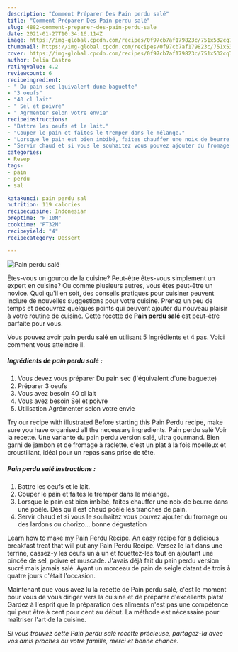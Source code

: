 ```yaml
---
description: "Comment Préparer Des Pain perdu salé"
title: "Comment Préparer Des Pain perdu salé"
slug: 4882-comment-preparer-des-pain-perdu-sale
date: 2021-01-27T10:34:16.114Z
image: https://img-global.cpcdn.com/recipes/0f97cb7af179823c/751x532cq70/pain-perdu-sale-photo-principale-de-la-recette.jpg
thumbnail: https://img-global.cpcdn.com/recipes/0f97cb7af179823c/751x532cq70/pain-perdu-sale-photo-principale-de-la-recette.jpg
cover: https://img-global.cpcdn.com/recipes/0f97cb7af179823c/751x532cq70/pain-perdu-sale-photo-principale-de-la-recette.jpg
author: Delia Castro
ratingvalue: 4.2
reviewcount: 6
recipeingredient:
- " Du pain sec lquivalent dune baguette"
- "3 oeufs"
- "40 cl lait"
- " Sel et poivre"
- " Agrmenter selon votre envie"
recipeinstructions:
- "Battre les oeufs et le lait."
- "Couper le pain et faites le tremper dans le mélange."
- "Lorsque le pain est bien imbibé, faites chauffer une noix de beurre dans une poêle. Dès qu&#39;il est chaud poêlé les tranches de pain."
- "Servir chaud et si vous le souhaitez vous pouvez ajouter du fromage ou des lardons ou chorizo... bonne dégustation"
categories:
- Resep
tags:
- pain
- perdu
- sal

katakunci: pain perdu sal 
nutrition: 119 calories
recipecuisine: Indonesian
preptime: "PT10M"
cooktime: "PT32M"
recipeyield: "4"
recipecategory: Dessert

---
```



![Pain perdu salé](https://img-global.cpcdn.com/recipes/0f97cb7af179823c/751x532cq70/pain-perdu-sale-photo-principale-de-la-recette.jpg)

Êtes-vous un gourou de la cuisine? Peut-être êtes-vous simplement un expert en cuisine? Ou comme plusieurs autres, vous êtes peut-être un novice. Quoi qu'il en soit, des conseils pratiques pour cuisiner peuvent inclure de nouvelles suggestions pour votre cuisine. Prenez un peu de temps et découvrez quelques points qui peuvent ajouter du nouveau plaisir à votre routine de cuisine. Cette recette de <strong> Pain perdu salé </strong> est peut-être parfaite pour vous.

<!--inarticleads1-->

Vous pouvez avoir pain perdu salé en utilisant 5 Ingrédients et 4 pas. Voici comment vous atteindre il.

##### Ingrédients de pain perdu salé :

1. Vous devez vous préparer  Du pain sec (l&#39;équivalent d&#39;une baguette)
1. Préparer 3 oeufs
1. Vous avez besoin 40 cl lait
1. Vous avez besoin  Sel et poivre
1. Utilisation  Agrémenter selon votre envie


Try our recipe with illustrated Before starting this Pain Perdu recipe, make sure you have organised all the necessary ingredients. Pain perdu salé Voir la recette. Une variante du pain perdu version salé, ultra gourmand. Bien garni de jambon et de fromage à raclette, c&#39;est un plat à la fois moelleux et croustillant, idéal pour un repas sans prise de tête. 

<!--inarticleads2-->

##### Pain perdu salé instructions :

1. Battre les oeufs et le lait.
1. Couper le pain et faites le tremper dans le mélange.
1. Lorsque le pain est bien imbibé, faites chauffer une noix de beurre dans une poêle. Dès qu&#39;il est chaud poêlé les tranches de pain.
1. Servir chaud et si vous le souhaitez vous pouvez ajouter du fromage ou des lardons ou chorizo... bonne dégustation


Learn how to make my Pain Perdu Recipe. An easy recipe for a delicious breakfast treat that will put any Pain Perdu Recipe. Versez le lait dans une terrine, cassez-y les oeufs un à un et fouettez-les tout en ajoutant une pincée de sel, poivre et muscade. J&#39;avais déjà fait du pain perdu version sucré mais jamais salé. Ayant un morceau de pain de seigle datant de trois à quatre jours c&#39;était l&#39;occasion. 

<!--inarticleads1-->

<p>
Maintenant que vous avez lu la recette de Pain perdu salé, c'est le moment pour vous de vous diriger vers la cuisine et de préparer d'excellents plats! Gardez à l'esprit que la préparation des aliments n'est pas une compétence qui peut être à cent pour cent au début. La méthode est nécessaire pour maîtriser l'art de la cuisine.
</p>

<p>
<i>Si vous trouvez cette Pain perdu salé recette précieuse, partagez-la avec vos amis proches ou votre famille, merci et bonne chance.</i>
</p>
